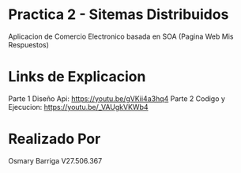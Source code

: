 # Practica 2 - Sitemas Distribuidos

Aplicacion de Comercio Electronico basada en SOA
(Pagina Web Mis Respuestos)

# Links de Explicacion
Parte 1 Diseño Api: https://youtu.be/gVKii4a3hq4
Parte 2 Codigo y Ejecucion: https://youtu.be/_VAUgkVKWb4

# Realizado Por
Osmary Barriga V27.506.367
